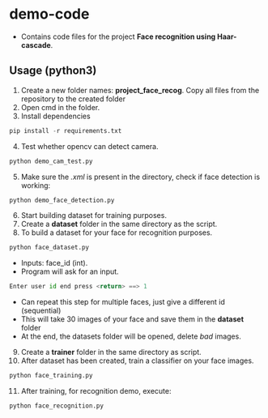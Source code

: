 # demo-code

* Contains code files for the project **Face recognition using Haar-cascade**.

## Usage (python3)

1) Create a new folder names: **project_face_recog**. Copy all files from the repository to the created folder
2) Open cmd in the folder.  
3) Install dependencies

```python
pip install -r requirements.txt
```

4) Test whether opencv can detect camera.

```python
python demo_cam_test.py
```

5) Make sure the _.xml_ is present in the directory, check if face detection is working:

```python
python demo_face_detection.py
```

6) Start building dataset for training purposes.
7) Create a **dataset** folder in the same directory as the script.
8) To build a dataset for your face for recognition purposes.


```python
python face_dataset.py
```

* Inputs: face_id (int).
* Program will ask for an input.

```python
Enter user id end press <return> ==> 1
```

* Can repeat this step for multiple faces, just give a different id (sequential)
* This will take 30 images of your face and save them in the **dataset** folder
* At the end, the datasets folder will be opened, delete _bad_ images.

9) Create a **trainer** folder in the same directory as script.
10)  After dataset has been created, train a classifier on your face images.

```python
python face_training.py
```

11)  After training, for recognition demo, execute:

```python
python face_recognition.py
```
